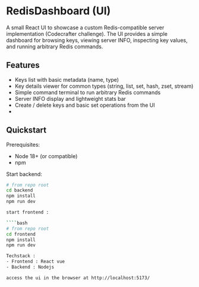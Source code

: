 # RedisDashboard (UI)

A small React UI to showcase a custom Redis-compatible server implementation (Codecrafter challenge). The UI provides a simple dashboard for browsing keys, viewing server INFO, inspecting key values, and running arbitrary Redis commands.



## Features
- Keys list with basic metadata (name, type)
- Key details viewer for common types (string, list, set, hash, zset, stream)
- Simple command terminal to run arbitrary Redis commands
- Server INFO display and lightweight stats bar
- Create / delete keys and basic set operations from the UI
- 
## Quickstart

Prerequisites:
- Node 18+ (or compatible)
- npm

Start backend:
````bash
# from repo root
cd backend
npm install
npm run dev

start frontend :

````bash
# from repo root
cd frontend
npm install
npm run dev

Techstack :
- Frontend : React vue
- Backend : Nodejs

access the ui in the browser at http://localhost:5173/
